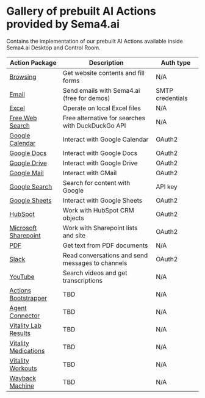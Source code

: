 # Gallery of prebuilt AI Actions provided by Sema4.ai

Contains the implementation of our prebuilt AI Actions available inside Sema4.ai Desktop and Control Room.

| Action Package                                            | Description                                           | Auth type        |
| --------------------------------------------------------- | ----------------------------------------------------  | ---------------- |
| [Browsing](browsing/README.md)                            | Get website contents and fill forms                    | N/A              |
| [Email](email/README.md)                                  | Send emails with Sema4.ai (free for demos)            | SMTP credentials |
| [Excel](excel/README.md)                                  | Operate on local Excel files                           | N/A              |
| [Free Web Search](free-web-search/README.md)              | Free alternative for searches with DuckDuckGo API     | N/A              |
| [Google Calendar](google-calendar/README.md)              | Interact with Google Calendar                         | OAuth2           |
| [Google Docs](google-docs/README.md)                      | Interact with Google Docs                             | OAuth2           |
| [Google Drive](google-drive/README.md)                    | Interact with Google Drive                            | OAuth2           |
| [Google Mail](google-mail/README.md)                      | Interact with GMail                                   | OAuth2           |
| [Google Search](google-search/README.md)                  | Search for content with Google                        | API key          |
| [Google Sheets](google-sheets/README.md)                  | Interact with Google Sheets                           | OAuth2           |
| [HubSpot](hubspot/README.md)                              | Work with HubSpot CRM objects                         | OAuth2           |
| [Microsoft Sharepoint](microsoft-sharepoint/README.md)    | Work with Sharepoint lists and site                   | OAuth2           |
| [PDF](pdf/README.md)                                      | Get text from PDF documents                           | N/A              |
| [Slack](slack/README.md)                                  | Read conversations and send messages to channels      | OAuth2           |
| [YouTube](youtube/README.md)                              | Search videos and get transcriptions                  | N/A              |
| [Actions Bootstrapper](actions-bootstrapper/README.md)    | TBD                                                   | N/A              |
| [Agent Connector](agent-connector/README.md)              | TBD                                                   | N/A              |
| [Vitality Lab Results](vitality-lab-results/README.md)    | TBD                                                   | N/A              |
| [Vitality Medications](vitality-medications/README.md)    | TBD                                                   | N/A              |
| [Vitality Workouts](vitality-workouts/README.md)          | TBD                                                   | N/A              |
| [Wayback Machine](wayback-machine/README.md)              | TBD                                                   | N/A              |
